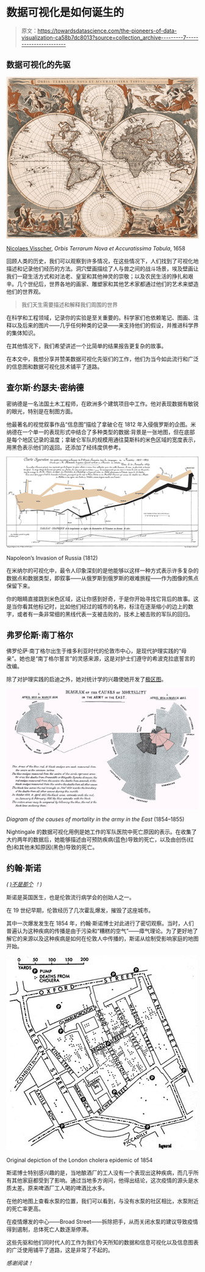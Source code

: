 # 数据可视化是如何诞生的

> 原文：<https://towardsdatascience.com/the-pioneers-of-data-visualization-ca58b7dc8013?source=collection_archive---------7----------------------->

## 数据可视化的先驱

![](img/b43c180543e18ce7c72e5845a652998a.png)

[Nicolaes Visscher](https://en.wikipedia.org/wiki/Nicolaes_Visscher_I), *Orbis Terrarum Nova et Accuratissima Tabula*, 1658

回顾人类的历史，我们可以观察到许多情况，在这些情况下，人们找到了可视化地描述和记录他们经历的方法。洞穴壁画描绘了人与兽之间的战斗场景，埃及壁画让我们一窥生活方式和对法老、皇室和其他神灵的崇敬；以及农民生活的挣扎和艰辛。几个世纪后，世界各地的画家、雕塑家和其他艺术家都通过他们的艺术来塑造他们的世界观。

> 我们天生需要描述和解释我们周围的世界

在科学和工程领域，记录你的实验是至关重要的。科学家们也依赖笔记、图画、注释以及后来的图片——几乎任何种类的记录——来支持他们的假设，并推进科学界的集体知识。

在其他情况下，我们希望讲述一个比简单的结果报告更复杂的故事。

在本文中，我想分享并赞美数据可视化先驱们的工作，他们为当今如此流行和广泛的信息图和数据可视化技术铺平了道路。

## 查尔斯·约瑟夫·密纳德

密纳德是一名法国土木工程师，在欧洲多个建筑项目中工作。他对表现数据有敏锐的眼光，特别是在制图方面。

他最著名的视觉叙事作品“信息图”描绘了拿破仑在 1812 年入侵俄罗斯的企图。米纳德在一个单一的表现形式中结合了多种类型的数据:背景是一张地图，但在底部是每个地区记录的温度；拿破仑军队的规模用通往莫斯科的米色区域的宽度表示，用黑色表示他们的返回。还添加了经纬度供参考。

![](img/59203dea3912cef8dd3341a1e5342774.png)

Napoleon’s Invasion of Russia (1812)

在米纳尔的可视化中，最令人印象深刻的是他能够以这样一种方式表示许多复杂的数据点和数据类型，即叙事——从俄罗斯到俄罗斯的艰难旅程——作为图像的焦点保留下来。

你的眼睛直接跳到米色区域，这让你感到好奇，于是你开始寻找它背后的故事。这是当你看其他标记时，比如他们经过的城市的名称，标注在逐渐缩小的边上的数字，或者有一条非常细的黑线代表一支被击败的，技术上被击败的军队的回归。

## 弗罗伦斯·南丁格尔

佛罗伦萨·南丁格尔出生于维多利亚时代的伦敦市中心，是现代护理实践的“母亲”。她也是“南丁格尔誓言”的灵感来源，这是对护士们遵守的希波克拉底誓言的改编。

除了对护理实践的启迪之外，她对统计学的兴趣使她开发了[极区图](https://en.wikipedia.org/wiki/Pie_chart#Polar_area_diagram)。

![](img/ae9b82e9410a302595012566fa1f4c4b.png)

*Diagram of the causes of mortality in the army in the East* (1854–1855)

Nightingale 的数据可视化用例是她工作的军队医院中死亡原因的表示。在收集了大约两年的数据后，她能够描述由可预防疾病(蓝色)导致的死亡，以及由创伤(红色)和其他未知原因(黑色)导致的死亡。

## 约翰·斯诺

*(* [*)不是那个*](https://en.wikipedia.org/wiki/Jon_Snow_(character)) *！)*

斯诺是英国医生，也是伦敦流行病学会的创始人之一。

在 19 世纪早期，伦敦经历了几次霍乱爆发，摧毁了这座城市。

其中一次爆发发生在 1854 年，约翰·斯诺博士对此进行了密切观察。当时，人们普遍认为这种疾病的传播是由于污染和“糟糕的空气”——瘴气理论。为了更好地了解它的来源以及这种疾病是如何在伦敦人中传播的，斯诺从绘制受影响家庭的地图开始。

![](img/2f786daf6f0743892b2ebbbf117514d2.png)

Original depiction of the London cholera epidemic of 1854

斯诺博士特别感兴趣的是，当地酿酒厂的工人没有一个表现出这种疾病，而几乎所有其他家庭都受到了影响。通过当地多方询问，他得出结论，这次疫情的源头是水质太差。原来啤酒厂工人喝的啤酒比水多。

在他的地图上查看水泵的位置，我们可以看到，与没有水泵的社区相比，水泵附近的死亡率更高。

在疫情爆发的中心——Broad Street——拆除把手，从而关闭水泵的建议导致疫情得到遏制，总体死亡人数逐渐停滞。

这些先驱和他们同时代人的工作为我们今天所知的数据和信息可视化以及信息图表的广泛使用铺平了道路，这是非常了不起的。

*感谢阅读！*